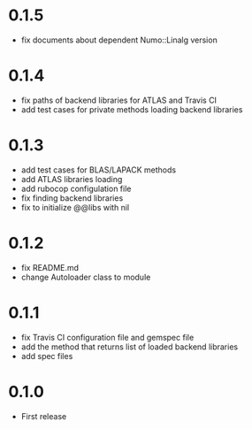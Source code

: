 # 0.1.5
- fix documents about dependent Numo::Linalg version

# 0.1.4
- fix paths of backend libraries for ATLAS and Travis CI
- add test cases for private methods loading backend libraries

# 0.1.3
- add test cases for BLAS/LAPACK methods
- add ATLAS libraries loading
- add rubocop configulation file
- fix finding backend libraries
- fix to initialize @@libs with nil

# 0.1.2
- fix README.md
- change Autoloader class to module

# 0.1.1
- fix Travis CI configuration file and gemspec file
- add the method that returns list of loaded backend libraries
- add spec files

# 0.1.0
- First release
